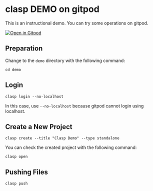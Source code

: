 # clasp DEMO on gitpod

This is an instructional demo.
You can try some operations on gitpod.

[![Open in Gitpod](https://gitpod.io/button/open-in-gitpod.svg)](https://gitpod.io/#https://github.com/google/clasp/blob/master/docs/Gitpod/)

## Preparation

Change to the `demo` directory with the following command:

```
cd demo
```

## Login

```
clasp login --no-localhost
```

In this case, use `--no-localhost` because gitpod cannot login using localhost.

## Create a New Project

```
clasp create --title "Clasp Demo" --type standalone
```

You can check the created project with the following command:

```
clasp open
```

## Pushing Files

```
clasp push
```